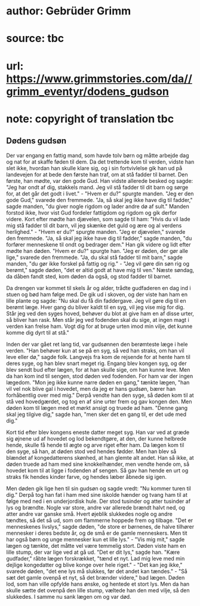 # author: Gebrüder Grimm
# source: tbc
# url: https://www.grimmstories.com/da//grimm_eventyr/dodens_gudson
# note: copyright of translation tbc

## Dødens gudsøn 

Der var engang en fattig mand, som havde tolv børn og måtte arbejde dag
og nat for at skaffe føden til dem. Da det trettende kom til verden,
vidste han slet ikke, hvordan han skulle klare sig, og i sin
fortvivlelse gik han ud på landevejen for at bede den første han traf,
om at stå fadder til barnet. Den første, han mødte, var den gode Gud.
Han vidste allerede besked og sagde: "Jeg har ondt af dig, stakkels
mand. Jeg vil stå fadder til dit barn og sørge for, at det går det godt
i livet." - "Hvem er du?" spurgte manden. "Jeg er den gode Gud,"
svarede den fremmede. "Ja, så skal jeg ikke have dig til fadder,"
sagde manden, "du giver nogle rigdom og lader andre dø af sult."
Manden forstod ikke, hvor vist Gud fordeler fattigdom og rigdom og gik
derfor videre. Kort efter mødte han djævelen, som sagde til ham: "Hvis
du vil lade mig stå fadder til dit barn, vil jeg skænke det guld og ære
og al verdens herlighed." - "Hvem er du?" spurgte manden. "Jeg er
djævelen," svarede den fremmede. "Ja, så skal jeg ikke have dig til
fadder," sagde manden, "du forfører menneskene til ondt og bedrager
dem." Han gik videre og lidt efter mødte han døden. "Hvem er du?"
spurgte han. "Jeg er døden, der gør alle lige," svarede den fremmede.
"Ja, du skal stå fadder til mit barn," sagde manden, "du gør ikke
forskel på fattig og rig." - "Jeg vil gøre din søn rig og berømt,"
sagde døden, "det er altid godt at have mig til ven." Næste søndag, da
dåben fandt sted, kom døden da også, og stod fadder til barnet.

Da drengen var kommet til skels år og alder, trådte gudfaderen en dag
ind i stuen og bød ham følge med. De gik ud i skoven, og der viste han
ham en lille plante og sagde: "Nu skal du få din faddergave. Jeg vil
gøre dig til en berømt læge. Hver gang du bliver kaldt til en syg, vil
jeg vise mig for dig. Står jeg ved den syges hoved, behøver du blot at
give ham en af disse urter, så bliver han rask. Men står jeg ved
fodenden skal du sige, at ingen magt i verden kan frelse ham. Vogt dig
for at bruge urten imod min vilje, det kunne komme dig dyrt til at
stå."

Inden der var gået ret lang tid, var gudsønnen den berømteste læge i
hele verden. "Han behøver kun at se på en syg, så ved han straks, om
han vil leve eller dø," sagde folk. Langvejs fra kom de rejsende for at
hente ham til deres syge, og han blev snart meget rig. Engang blev
kongen syg, og der blev sendt bud efter lægen, for at han skulle sige,
om han kunne leve. Men da han kom ind til sengen, stod døden ved
fodenden. For ham var der ingen lægedom. "Mon jeg ikke kunne narre
døden en gang," tænkte lægen, "han vil vel nok blive gal i hovedet,
men da jeg er hans gudsøn, bærer han forhåbentlig over med mig." Derpå
vendte han den syge, så døden kom til at stå ved hovedgærdet, og tog en
af sine urter frem og gav kongen den. Men døden kom til lægen med et
mørkt ansigt og truede ad ham. "Denne gang skal jeg tilgive dig,"
sagde han, "men sker det en gang til, er det ude med dig."

Kort tid efter blev kongens eneste datter meget syg. Han var ved at
græde sig øjnene ud af hovedet og lod bekendtgøre, at den, der kunne
helbrede hende, skulle få hende til ægte og arve riget efter ham. Da
lægen kom til den syge, så han, at døden stod ved hendes fødder. Men han
blev så blændet af kongedatterens skønhed, at han glemte alt andet. Han
så ikke, at døden truede ad ham med sine knokkelhænder, men vendte hende
om, så hovedet kom til at ligge i fodenden af sengen. Så gav han hende
en urt og straks fik hendes kinder farve, og hendes læber åbnede sig
igen.

Men døden gik lige hen til sin gudsøn og sagde vredt: "Nu kommer turen
til dig." Derpå tog han fat i ham med sine iskolde hænder og tvang ham
til at følge med ned i en underjordisk hule. Der stod tusinder og atter
tusinder af lys og brændte. Nogle var store, andre var allerede brændt
halvt ned, og atter andre var ganske små. Hvert øjeblik slukkedes nogle
og andre tændtes, så det så ud, som om flammerne hoppede frem og
tilbage. "Det er menneskenes livslys," sagde døden, "de store er
børnenes, de halve tilhører mennesker i deres bedste år, og de små er de
gamle menneskers. Men tit har også børn og unge mennesker kun et lille
lys." - "Vis mig mit," sagde lægen og tænkte, det måtte vel være
temmelig stort. Døden viste ham en lille stump, der var lige ved at gå
ud. "Det er dit lys," sagde han. "Kære gudfader," råbte lægen
forskrækket, "tænd et nyt. Lad mig leve med min dejlige kongedatter og
blive konge over hele riget." - "Det kan jeg ikke," svarede døden,
"det ene lys må slukkes, før det andet kan tændes." - "Så sæt det
gamle ovenpå et nyt, så det brænder videre," bad lægen. Døden lod, som
han ville opfylde hans ønske, og hentede et stort lys. Men da han skulle
sætte det ovenpå den lille stump, væltede han den med vilje, så den
slukkedes. I samme nu sank lægen om og var død.
